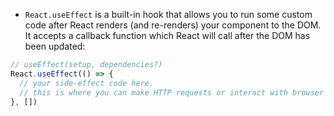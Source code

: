 - `React.useEffect` is a built-in hook that allows you to run some custom code after React renders (and re-renders) your component to the DOM. It accepts a callback function which React will call after the DOM has been updated:
```javascript
// useEffect(setup, dependencies?)
React.useEffect(() => {
  // your side-effect code here.
  // this is where you can make HTTP requests or interact with browser APIs.
}, [])
```
